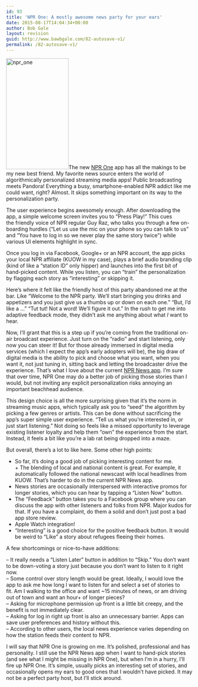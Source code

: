 ```yaml
---
id: 93
title: 'NPR One: A mostly awesome news party for your ears'
date: 2015-08-17T14:04:34+00:00
author: Bob Gale
layout: revision
guid: http://www.bawbgale.com/82-autosave-v1/
permalink: /82-autosave-v1/
---
```

[<img class="alignright wp-image-87 size-medium" src="http://www.bawbgale.com/wp-content/uploads/2015/08/npr_one-169x300.png" alt="npr_one" width="169" height="300" srcset="https://www.bawbgale.com/wp-content/uploads/2015/08/npr_one-169x300.png 169w, https://www.bawbgale.com/wp-content/uploads/2015/08/npr_one.png 423w" sizes="(max-width: 169px) 100vw, 169px" />](http://www.bawbgale.com/wp-content/uploads/2015/08/npr_one.png)The new [NPR One](http://www.npr.org/about/products/npr-one/) app has all the makings to be my new best friend. My favorite news source enters the world of algorithmically personalized streaming media apps! Public broadcasting meets Pandora! Everything a busy, smartphone-enabled NPR addict like me could want, right? Almost. It skips something important on its way to the personalization party.

The user experience begins awesomely enough. After downloading the app, a simple welcome screen invites you to &#8220;Press Play!” This cues the friendly voice of NPR regular Guy Raz, who talks you through a few on-boarding hurdles (&#8220;Let us use the mic on your phone so you can talk to us” and “You have to log in so we never play the same story twice”) while various UI elements highlight in sync.

Once you log in via Facebook, Google+ or an NPR account, the app picks your local NPR affiliate (KUOW in my case), plays a brief audio branding clip (kind of like a “station ID” only hipper) and launches into the first bit of hand-picked content. While you listen, you can “train” the personalization by flagging each story as “interesting” or skipping it.

Here’s where it felt like the friendly host of this party abandoned me at the bar. Like “Welcome to the NPR party. We’ll start bringing you drinks and appetizers and you just give us a thumbs up or down on each one.&#8221; “But, I’d like a …” “Tut tut! Not a word! We’ll figure it out.” In the rush to get me into adaptive feedback mode, they didn&#8217;t ask me anything about what _I_ want to hear.

Now, I’ll grant that this is a step up if you’re coming from the traditional on-air broadcast experience. Just turn on the “radio&#8221; and start listening, only now you can steer it! But for those already immersed in digital media services (which I expect the app’s early adopters will be), the big draw of digital media is the ability to pick and choose what you want, when you want it, not just tuning in, sitting back and letting the broadcaster drive the experience. That’s what I love about the current [NPR News app](http://www.npr.org/services/mobile/npr-news.php). I’m sure that over time, NPR One may do a better job of picking those stories than I would, but not inviting any explicit personalization risks annoying an important beachhead audience.

This design choice is all the more surprising given that it&#8217;s the norm in streaming music apps, which typically ask you to “seed” the algorithm by picking a few genres or artists. This can be done without sacrificing the app’s super simple user experience. “Tell us what you’re interested in, or just start listening.” Not doing so feels like a missed opportunity to leverage existing listener loyalty and help them “own” the experience from the start. Instead, it feels a bit like you’re a lab rat being dropped into a maze.

But overall, there’s a lot to like here. Some other high points:

+ So far, it’s doing a good job of picking interesting content for me.  
+ The blending of local and national content is great. For example, it automatically followed the national newscast with local headlines from KUOW. That&#8217;s harder to do in the current NPR News app.  
+ News stories are occasionally interspersed with interactive promos for longer stories, which you can hear by tapping a &#8220;Listen Now” button.  
+ The “Feedback&#8221; button takes you to a Facebook group where you can discuss the app with other listeners and folks from NPR. Major kudos for that. If you have a complaint, do them a solid and don’t just post a bad app store review.  
+ Apple Watch integration!  
+ “Interesting” is a good choice for the positive feedback button. It would be weird to “Like” a story about refugees fleeing their homes.

A few shortcomings or nice-to-have additions:

&#8211; It really needs a “Listen Later” button in addition to “Skip.” You don’t want to be down-voting a story just because you don’t want to listen to it right now.  
&#8211; Some control over story length would be great. Ideally, I would love the app to ask me how long I want to listen for and select a set of stories to fit. Am I walking to the office and want ~15 minutes of news, or am driving out of town and want an hour+ of longer pieces?  
&#8211; Asking for microphone permission up front is a little bit creepy, and the benefit is not immediately clear.  
&#8211; Asking for log in right up front is also an unnecessary barrier. Apps can save user preferences and history without this.  
&#8211; According to other users, the local news experience varies depending on how the station feeds their content to NPR.

I will say that NPR One is growing on me. It&#8217;s polished, professional and has personality. I still use the NPR News app when I want to hand-pick stories (and see what I might be missing in NPR One), but when I’m in a hurry, I&#8217;ll fire up NPR One. It’s simple, usually picks an interesting set of stories, and occasionally opens my ears to good ones that I wouldn’t have picked. It may not be a perfect party host, but I’ll stick around.